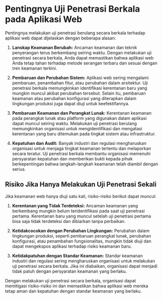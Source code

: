 # Pentingnya Uji Penetrasi Berkala pada Aplikasi Web

Pentingnya melakukan uji penetrasi berulang secara berkala terhadap aplikasi web dapat dijelaskan dengan beberapa alasan:

1. **Lanskap Keamanan Berubah:** Ancaman keamanan dan teknik penyerangan terus berkembang seiring waktu. Dengan melakukan uji penetrasi secara berkala, Anda dapat memastikan bahwa aplikasi web Anda tetap tahan terhadap metode serangan terbaru dan sesuai dengan tren keamanan terkini.

2. **Pembaruan dan Perubahan Sistem:** Aplikasi web sering mengalami pembaruan, penambahan fitur, atau perubahan dalam arsitektur. Uji penetrasi berkala memungkinkan identifikasi kerentanan baru yang mungkin muncul akibat perubahan tersebut. Selain itu, pembaruan keamanan atau perubahan konfigurasi yang diterapkan dalam lingkungan produksi juga dapat diuji untuk keefektifannya.

3. **Pembaruan Keamanan dan Perangkat Lunak:** Kerentanan keamanan pada perangkat lunak atau platform yang digunakan dalam aplikasi dapat muncul seiring waktu. Melakukan uji penetrasi berulang memungkinkan organisasi untuk mengidentifikasi dan mengatasi kerentanan yang baru ditemukan pada tingkat sistem atau infrastruktur.

4. **Kepatuhan dan Audit:** Banyak industri dan regulasi mengharuskan organisasi untuk menjaga tingkat keamanan tertentu dan melaporkan secara teratur. Uji penetrasi berkala membantu organisasi memenuhi persyaratan kepatuhan dan memberikan bukti kepada pihak berkepentingan bahwa langkah-langkah keamanan telah diambil dengan serius.

## Risiko Jika Hanya Melakukan Uji Penetrasi Sekali

Jika keamanan web hanya diuji satu kali, risiko-risiko berikut dapat muncul:

1. **Kerentanan yang Tidak Terdeteksi:** Ancaman keamanan yang berkembang mungkin belum teridentifikasi pada saat uji penetrasi pertama. Kerentanan baru yang muncul setelah uji penetrasi pertama bisa saja tidak terdeteksi dan dibiarkan tanpa perbaikan.

2. **Ketidakcocokan dengan Perubahan Lingkungan:** Perubahan dalam lingkungan produksi, seperti pembaruan perangkat lunak, perubahan konfigurasi, atau penambahan fungsionalitas, mungkin tidak diuji dan dapat mengekspos aplikasi terhadap risiko keamanan baru.

3. **Ketidakpatuhan dengan Standar Keamanan:** Standar keamanan industri dan regulasi sering mengharuskan organisasi untuk melakukan uji penetrasi secara berkala. Jika ini diabaikan, organisasi dapat menjadi tidak patuh dengan persyaratan keamanan yang berlaku.

Dengan melakukan uji penetrasi secara berkala, organisasi dapat memitigasi risiko-risiko ini dan memastikan bahwa aplikasi web mereka tetap aman dan kepatuhan dengan standar keamanan yang berlaku.
